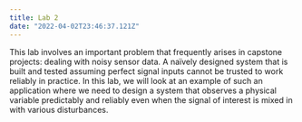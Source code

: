 ```yaml
---
title: Lab 2
date: "2022-04-02T23:46:37.121Z"
---
```


This lab involves an important problem that frequently arises in capstone projects: dealing with noisy sensor data. A naïvely designed system that is built and tested assuming perfect signal inputs cannot be trusted to work reliably in practice. In this lab, we will look at an example of such an application where we need to design a system that observes a physical variable predictably and reliably even when the signal of interest is mixed in with various disturbances.
